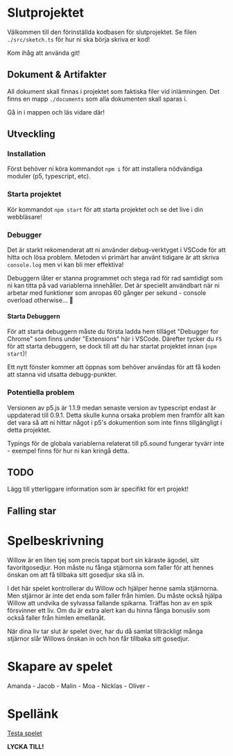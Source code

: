 # Slutprojektet
Välkommen till den förinställda kodbasen för slutprojektet.
Se filen `./src/sketch.ts` för hur ni ska börja skriva er kod!

Kom ihåg att använda git!

## Dokument & Artifakter
All dokument skall finnas i projektet som faktiska filer vid inlämningen. Det finns en mapp `./documents` som alla dokumenten skall sparas i.

Gå in i mappen och läs vidare där!

## Utveckling
### Installation
Först behöver ni köra kommandot `npm i` för att installera nödvändiga moduler (p5, typescript, etc).

### Starta projektet
Kör kommandot `npm start` för att starta projektet och se det live i din webbläsare!

### Debugger
Det är starkt rekomenderat att ni använder debug-verktyget i VSCode för att hitta och lösa problem. Metoden vi primärt har använt tidigare är att skriva `console.log` men vi kan bli mer effektiva!

Debuggern låter er stanna programmet och stega rad för rad samtidigt som ni kan titta på vad variablerna innehåller. Det är speciellt användbart när ni arbetar med funktioner som anropas 60 gånger per sekund - console overload otherwise... 🤯

#### Starta Debuggern
För att starta debuggern måste du första ladda hem tilläget "Debugger for Chrome" som finns under "Extensions" här i VSCode.
Därefter tycker du `F5` för att starta debuggern, se dock till att du har startat projektet innan (`npm start`)!

Ett nytt fönster kommer att öppnas som behöver användas för att få koden att stanna vid utsatta debugg-punkter.

### Potentiella problem
Versionen av p5.js är 1.1.9 medan senaste version av typescript endast är uppdaterad till 0.9.1. Detta skulle kunna orsaka problem men framför allt kan det vara så att ni hittar något i p5's dokumention som inte finns tillgängligt i detta projektet.

Typings för de globala variablerna relaterat till p5.sound fungerar tyvärr inte - exempel finns för hur ni kan kringå detta.

## TODO
Lägg till ytterliggare information som är specifikt för ert projekt!

## Falling star

# Spelbeskrivning
Willow är en liten tjej som precis tappat bort sin käraste ägodel, sitt favoritgosedjur. Hon måste nu fånga stjärnorna som faller för att hennes önskan om att få tillbaka sitt gosedjur ska slå in. ​ ​

I det här spelet kontrollerar du Willow och hjälper henne samla stjärnorna. Men stjärnor är inte det enda som faller från himlen. Du måste också hjälpa Willow att undvika de sylvassa fallande spikarna. Träffas hon av en spik försvinner ett liv. Om du är extra alert kan du hinna fånga bonusliv som också faller från himlen emellanåt. ​​

När dina liv tar slut är spelet över, har du då samlat tillräckligt många stjärnor slår Willows önskan in och hon får tillbaka sitt gosedjur. 

# Skapare av spelet
Amanda - 
Jacob -
Malin -
Moa -
Nicklas -
Oliver -

# Spellänk
[Testa spelet](Länk)

**LYCKA TILL!**

